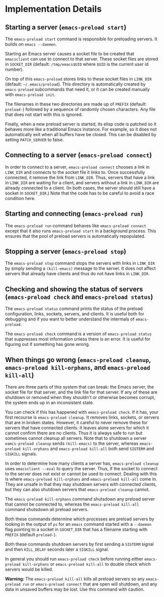 # Implementation Details

## Starting a server (`emacs-preload start`)

The `emacs-preload start` command is responsible for preloading servers.  It
builds on `emacs --daemon`.

Starting an Emacs server causes a socket file to be created that `emacsclient`
can use to connect to that server.  These socket files are stored in
`SOCKET_DIR` (default: `/tmp/emacs$UID` where `$UID` is the current user id
number).

On top of this `emacs-preload` stores links to these socket files in
`LINK_DIR` (default: `~/.emacs/preload`).  This directory is automatically
created by `emacs-preload` subcommands that need it, or it can be created
manually with `emacs-preload init`.

The filenames in these two directories are made up of `PREFIX` (default:
`preload-`) followed by a sequence of randomly chosen characters.  Any file
that does not start with this is ignored.

Finally, when a new preload server is started, its elisp code is patched so it
behaves more like a traditional Emacs instance.  For example, so it does not
automatically exit when all buffers have be closed.  This can be disabled by
setting `PATCH_SERVER` to false.

## Connecting to a server (`emacs-preload connect`)

In order to connect to a server, `emacs-preload connect` chooses a link in
`LINK_DIR` and connects to the socket file it links to.  Once successfully
connected, it remove the link from `LINK_DIR`.  Thus, servers that have a link
in `LINK_DIR` are waiting for a client, and servers without a link in
`LINK_DIR` are already connected to a client.  (In both cases, the server
should still have a socket in `SOCKET_DIR`.)  Note that the code has to be
careful to avoid a race condition here.

## Starting and connecting (`emacs-preload run`)

The `emacs-preload run` command behaves like `emacs-preload connect` except
that it also runs `emacs-preload start` in a background process.  This ensures
that the pool of preload servers is automatically repopulated.

## Stopping a server (`emacs-preload stop`)

The `emacs-preload stop` command stops the servers with links in `LINK_DIR` by
simply sending a `(kill-emacs)` message to the server.  It does not affect
servers that already have clients and thus do not have links in `LINK_DIR`.

## Checking and showing the status of servers (`emacs-preload check` and `emacs-preload status`)

The `emacs-preload status` command prints the status of the preload
configuration, links, sockets, servers, and clients.  It is useful both for
debugging and if you want to better understand the intermals of
`emacs-preload`.

The `emacs-preload check` command is a version of `emacs-preload status` that
suppresses most information unless there is an error.  It is useful for
figuring out if something has gone wrong.

## When things go wrong (`emacs-preload cleanup`, `emacs-preload kill-orphans`, and `emacs-preload kill-all`)

There are three parts of this system that can break: the Emacs server, the
socket file for that server, and the link file for that server.  If any of
these are shutdown or removed when they shouldn't or otherwise becomes
corrupt, the system ends up in an inconsistent state.

You can check if this has happened with `emacs-preload check`.  If it has,
your first recourse is `emacs-preload cleanup`.  It removes links, sockets, or
servers that are in broken states.  However, it careful to never remove these
for servers that have connected clients.  It leaves alone servers for which it
cannot confirm there are no clients.  Thus it is always safe to run but
sometimes cannot cleanup all servers.  Note that to shutdown a server
`eamcs-preload cleanup` sends `(kill-emacs)` to the server, whereas
`emacs-preload kill-orphans` and `emacs-preload kill-all` both send `SIGTERM`
and `SIGKILL` signals.

In order to determine how many clients a server has, `emacs-preload cleanup`
uses `emacsclient --eval` to query the server.  Thus, if the socket to connect
to the server does not exist or cannot be used to connect.  Dealing with this
is where `emacs-preload kill-orphans` and `emacs-preload kill-all` come in.
They are unsafe in that they may shutdown servers with connected clients, but
they can also shutdown servers that `emacs-preload cleanup` cannot.

The `emacs-preload kill-orphans` command shutsdown any preload server that
cannot be connected to, whereas the `emacs-preload kill-all` command shutsdown
all preload servers.

Both these commands determine which processes are preload servers by looking
in the output of `ps` for an `emacs` command started with a `--daemon` flag
pointing to a socket in `SOCKET_DIR` that has a filename starting with
`PREFIX` (default `preload-`).

Both these commands shutdown servers by first sending a `SIGTERM` signal and
then `KILL_DELAY` seconds later a `SIGKILL` signal.

In general you should run `emacs-preload check` before running either
`emacs-preload kill-orphans` or `emacs-preload kill-all` to double check which
servers would be killed.

**Warning:** The `emacs-preload kill-all` kills all preload servers so any
`emacs-preload run` or `emacs-preload connect` that are open will shutdown,
and any data in unsaved buffers may be lost. Use this command with caution.
